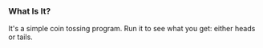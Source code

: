 ### What Is It?
It's a simple coin tossing program. Run it to see what you get: either heads or tails.
